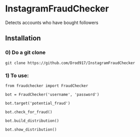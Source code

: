 # InstagramFraudChecker
Detects accounts who have bought followers

## Installation

### 0) Do a git clone
```
git clone https://github.com/Drod917/InstagramFraudChecker
```

### 1) To use:

```
from fraudchecker import FraudChecker

bot = FraudChecker('username', 'password')

bot.target('potential_fraud')

bot.check_for_fraud()

bot.build_distribution()

bot.show_distribution()
```
